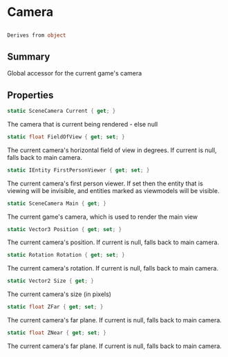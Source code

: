 # Camera

## 
```c#
Derives from object
```

## Summary

Global accessor for the current game's camera
## Properties

```c#
static SceneCamera Current { get; } 
```
The camera that is current being rendered - else null
```c#
static float FieldOfView { get; set; } 
```
The current camera's horizontal field of view in degrees. If current is null, falls back to main camera.
```c#
static IEntity FirstPersonViewer { get; set; } 
```
The current camera's first person viewer. If set then the entity that is viewing
will be invisible, and entities marked as viewmodels will be visible.
```c#
static SceneCamera Main { get; } 
```
The current game's camera, which is used to render the main view
```c#
static Vector3 Position { get; set; } 
```
The current camera's position. If current is null, falls back to main camera.
```c#
static Rotation Rotation { get; set; } 
```
The current camera's rotation. If current is null, falls back to main camera.
```c#
static Vector2 Size { get; } 
```
The current camera's size (in pixels)
```c#
static float ZFar { get; set; } 
```
The current camera's far plane. If current is null, falls back to main camera.
```c#
static float ZNear { get; set; } 
```
The current camera's far plane. If current is null, falls back to main camera.
